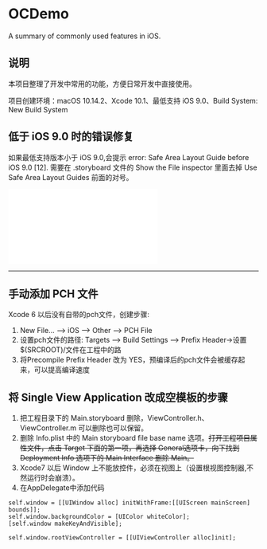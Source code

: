 # OCDemo
A summary of commonly used features in iOS.

## 说明
本项目整理了开发中常用的功能，方便日常开发中直接使用。

项目创建环境：macOS 10.14.2、Xcode 10.1、最低支持 iOS 9.0、Build System: New Build System

## 低于 iOS 9.0 时的错误修复
如果最低支持版本小于 iOS 9.0,会提示 error: Safe Area Layout Guide before iOS 9.0 [12]. 需要在 .storyboard 文件的 Show the File inspector 里面去掉 Use Safe Area Layout Guides 前面的对号。

![图片](./MDImage/1.pgn)

***

## 手动添加 PCH 文件 

Xcode 6 以后没有自带的pch文件，创建步骤:  
1. New File... --> iOS --> Other --> PCH File  
2. 设置pch文件的路径: Targets --> Build Settings --> Prefix Header->设置 $(SRCROOT)/文件在工程中的路  
3. 将Precompile Prefix Header 改为 YES，预编译后的pch文件会被缓存起来，可以提高编译速度

## 将 Single View Application 改成空模板的步骤

1. 把工程目录下的 Main.storyboard 删除，ViewController.h、ViewController.m 可以删除也可以保留。
2. 删除 Info.plist 中的 Main storyboard file base name  选项。~~打开工程项目属性文件，点击 Target 下面的第一项，再选择 General选项卡，向下找到 Deployment Info 选项下的 Main Interface 删除 Main。~~
3. Xcode7 以后 Window 上不能放控件，必须在视图上（设置根视图控制器,不然运行时会崩溃）。
4. 在AppDelegate中添加代码

```
self.window = [[UIWindow alloc] initWithFrame:[[UIScreen mainScreen] bounds]];
self.window.backgroundColor = [UIColor whiteColor];
[self.window makeKeyAndVisible];

self.window.rootViewController = [[UIViewController alloc]init];
```



